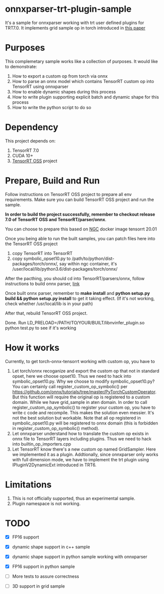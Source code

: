 # onnxparser-trt-plugin-sample

It's a sample for onnxparser working with trt user defined plugins for TRT7.0. 
It implements grid sample op in torch introduced in [this paper](https://arxiv.org/pdf/1506.02025.pdf)

# Purposes
This complemetary sample works like a collection of purposes. It would like to demonstrate:
1. How to export a custom op from torch via onnx
2. How to parse an onnx model which contains TensorRT custom op into TensorRT using onnxparser
3. How to enable dynamic shapes during this process
4. How to write plugin supporting explicit batch and dynamic shape for this process
5. How to write the python script to do so
   
# Dependency
This project depends on:
1. TensorRT 7.0
2. CUDA 10+
3. [TensorRT OSS](https://github.com/NVIDIA/TensorRT) project 

# Prepare, Build and Run
Follow instructions on TensorRT OSS project to prepare all env requirements. Make sure you can build TensorRT OSS project and run the sample.

**In order to build the project successfully, remember to checkout release 7.0 of TensorRT OSS and TensorRT/parser/onnx**.

You can choose to prepare this based on [NGC](https://ngc.nvidia.com) docker image tensorrt 20.01

Once you being able to run the built samples, you can patch files here into the TensorRT OSS project
1. copy TensorRT into TensorRT
2. copy symbolic_opset10.py to /path/to/python/dist-packages/torch/onnx/, say within ngc container, it's /user/local/lib/python3.6/dist-packages/torch/onnx/

After the pacthing, you should cd into TensorRT/parsers/onnx, follow instructions to build onnx parser, [link](https://github.com/onnx/onnx-tensorrt/blob/7.0/docker/onnx-tensorrt-tar.Dockerfile)

Once built onnx parser, remember to **make install** and **python setup.py build && python setup.py install** to get it taking effect. (If it's not working, check whether /usr/local/lib is in your path)

After that, rebuild TensorRT OSS project.

Done. Run LD_PRELOAD=/PATH/TO/YOUR/BUILT/libnvinfer_plugin.so python test.py to see if it's working

# How it works
Currently, to get torch-onnx-tensorrt working with custom op, you have to
1. Let torch/onnx recoganize and export the custom op that not in standard opset, here we choose opset10. Thus we need to hack into symbolic_opset10.py. Why we choose to
    modify symbolic_opset10.py? You can certainly call register_custom_op_symbolic() per https://github.com/onnx/tutorials/tree/master/PyTorchCustomOperator. But this function
    will require the original op is registered to a custom domain. While we have grid_sample in aten domain. In order to call register_custom_op_symbolic() to register your
    custom op, you have to write c code and recompile. This makes the solution even messier. It's not the best solution but workable. Note that all op registered in symbolic_opset10.py will be registered to onnx domain (this is forbidden in register_custom_op_symbolic() method).
2. Let onnxparser understand how to translate the custom op exists in onnx file to TensorRT layers including plugins. Thus we need to hack into builtin_op_importers.cpp
3. Let TensorRT know there's a new custom op named GridSampler. Here we implemented it as a plugin. Addtionally, since onnxparser only works with full dimension mode, we have to implement the trt plugin using IPluginV2DynamicExt introduced in TRT6.

# Limitations
1. This is not officially supported, thus an experimental sample.
2. Plugin namespace is not working.

# TODO
- [x] FP16 support
- [x] dynamic shape support in c++ sample
- [x] dynamic shape support in python sample working with onnxparser
- [x] FP16 support in python sample
- [ ] More tests to assure correctness
- [ ] 3D support in grid sample

